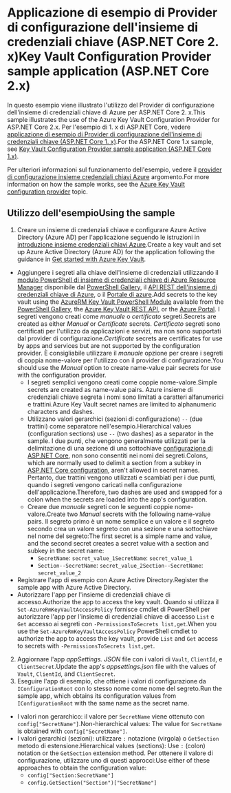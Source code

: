 # <a name="key-vault-configuration-provider-sample-application-aspnet-core-2x"></a><span data-ttu-id="58804-101">Applicazione di esempio di Provider di configurazione dell'insieme di credenziali chiave (ASP.NET Core 2. x)</span><span class="sxs-lookup"><span data-stu-id="58804-101">Key Vault Configuration Provider sample application (ASP.NET Core 2.x)</span></span>

<span data-ttu-id="58804-102">In questo esempio viene illustrato l'utilizzo del Provider di configurazione dell'insieme di credenziali chiave di Azure per ASP.NET Core 2. x.</span><span class="sxs-lookup"><span data-stu-id="58804-102">This sample illustrates the use of the Azure Key Vault Configuration Provider for ASP.NET Core 2.x.</span></span> <span data-ttu-id="58804-103">Per l'esempio di 1. x di ASP.NET Core, vedere [applicazione di esempio di Provider di configurazione dell'insieme di credenziali chiave (ASP.NET Core 1. x)](https://github.com/aspnet/Docs/tree/master/aspnetcore/security/key-vault-configuration/samples/basic-sample/1.x).</span><span class="sxs-lookup"><span data-stu-id="58804-103">For the ASP.NET Core 1.x sample, see [Key Vault Configuration Provider sample application (ASP.NET Core 1.x)](https://github.com/aspnet/Docs/tree/master/aspnetcore/security/key-vault-configuration/samples/basic-sample/1.x).</span></span>

<span data-ttu-id="58804-104">Per ulteriori informazioni sul funzionamento dell'esempio, vedere il [provider di configurazione insieme credenziali chiavi Azure](xref:security/key-vault-configuration) argomento.</span><span class="sxs-lookup"><span data-stu-id="58804-104">For more information on how the sample works, see the [Azure Key Vault configuration provider](xref:security/key-vault-configuration) topic.</span></span>

## <a name="using-the-sample"></a><span data-ttu-id="58804-105">Utilizzo dell'esempio</span><span class="sxs-lookup"><span data-stu-id="58804-105">Using the sample</span></span>
1. <span data-ttu-id="58804-106">Creare un insieme di credenziali chiave e configurare Azure Active Directory (Azure AD) per l'applicazione seguendo le istruzioni in [introduzione insieme credenziali chiavi Azure](https://azure.microsoft.com/documentation/articles/key-vault-get-started/).</span><span class="sxs-lookup"><span data-stu-id="58804-106">Create a key vault and set up Azure Active Directory (Azure AD) for the application following the guidance in [Get started with Azure Key Vault](https://azure.microsoft.com/documentation/articles/key-vault-get-started/).</span></span>
  * <span data-ttu-id="58804-107">Aggiungere i segreti alla chiave dell'insieme di credenziali utilizzando il [modulo PowerShell di insieme di credenziali chiave di Azure Resource Manager](/powershell/module/azurerm.keyvault) disponibile dal [PowerShell Gallery](https://www.powershellgallery.com/packages/AzureRM.KeyVault), il [API REST dell'insieme di credenziali chiave di Azure](/rest/api/keyvault/), o il [Portale di azure](https://portal.azure.com/).</span><span class="sxs-lookup"><span data-stu-id="58804-107">Add secrets to the key vault using the [AzureRM Key Vault PowerShell Module](/powershell/module/azurerm.keyvault) available from the [PowerShell Gallery](https://www.powershellgallery.com/packages/AzureRM.KeyVault), the [Azure Key Vault REST API](/rest/api/keyvault/), or the [Azure Portal](https://portal.azure.com/).</span></span> <span data-ttu-id="58804-108">I segreti vengono creati come *manuale* o *certificato* segreti.</span><span class="sxs-lookup"><span data-stu-id="58804-108">Secrets are created as either *Manual* or *Certificate* secrets.</span></span> <span data-ttu-id="58804-109">*Certificato* segreti sono certificati per l'utilizzo da applicazioni e servizi, ma non sono supportati dal provider di configurazione.</span><span class="sxs-lookup"><span data-stu-id="58804-109">*Certificate* secrets are certificates for use by apps and services but are not supported by the configuration provider.</span></span> <span data-ttu-id="58804-110">È consigliabile utilizzare il *manuale* opzione per creare i segreti di coppia nome-valore per l'utilizzo con il provider di configurazione.</span><span class="sxs-lookup"><span data-stu-id="58804-110">You should use the *Manual* option to create name-value pair secrets for use with the configuration provider.</span></span>
    * <span data-ttu-id="58804-111">I segreti semplici vengono creati come coppie nome-valore.</span><span class="sxs-lookup"><span data-stu-id="58804-111">Simple secrets are created as name-value pairs.</span></span> <span data-ttu-id="58804-112">Azure insieme di credenziali chiave segreta i nomi sono limitati a caratteri alfanumerici e trattini.</span><span class="sxs-lookup"><span data-stu-id="58804-112">Azure Key Vault secret names are limited to alphanumeric characters and dashes.</span></span>
    * <span data-ttu-id="58804-113">Utilizzano valori gerarchici (sezioni di configurazione) `--` (due trattini) come separatore nell'esempio.</span><span class="sxs-lookup"><span data-stu-id="58804-113">Hierarchical values (configuration sections) use `--` (two dashes) as a separator in the sample.</span></span> <span data-ttu-id="58804-114">I due punti, che vengono generalmente utilizzati per la delimitazione di una sezione di una sottochiave [configurazione di ASP.NET Core](xref:fundamentals/configuration/index), non sono consentiti nei nomi dei segreti.</span><span class="sxs-lookup"><span data-stu-id="58804-114">Colons, which are normally used to delimit a section from a subkey in [ASP.NET Core configuration](xref:fundamentals/configuration/index), aren't allowed in secret names.</span></span> <span data-ttu-id="58804-115">Pertanto, due trattini vengono utilizzati e scambiati per i due punti, quando i segreti vengono caricati nella configurazione dell'applicazione.</span><span class="sxs-lookup"><span data-stu-id="58804-115">Therefore, two dashes are used and swapped for a colon when the secrets are loaded into the app's configuration.</span></span>
    * <span data-ttu-id="58804-116">Creare due *manuale* segreti con le seguenti coppie nome-valore.</span><span class="sxs-lookup"><span data-stu-id="58804-116">Create two *Manual* secrets with the following name-value pairs.</span></span> <span data-ttu-id="58804-117">Il segreto primo è un nome semplice e un valore e il segreto secondo crea un valore segreto con una sezione e una sottochiave nel nome del segreto:</span><span class="sxs-lookup"><span data-stu-id="58804-117">The first secret is a simple name and value, and the second secret creates a secret value with a section and subkey in the secret name:</span></span>
      * <span data-ttu-id="58804-118">`SecretName`: `secret_value_1`</span><span class="sxs-lookup"><span data-stu-id="58804-118">`SecretName`: `secret_value_1`</span></span>
      * <span data-ttu-id="58804-119">`Section--SecretName`: `secret_value_2`</span><span class="sxs-lookup"><span data-stu-id="58804-119">`Section--SecretName`: `secret_value_2`</span></span>
  * <span data-ttu-id="58804-120">Registrare l'app di esempio con Azure Active Directory.</span><span class="sxs-lookup"><span data-stu-id="58804-120">Register the sample app with Azure Active Directory.</span></span>
  * <span data-ttu-id="58804-121">Autorizzare l'app per l'insieme di credenziali chiave di accesso.</span><span class="sxs-lookup"><span data-stu-id="58804-121">Authorize the app to access the key vault.</span></span> <span data-ttu-id="58804-122">Quando si utilizza il `Set-AzureRmKeyVaultAccessPolicy` fornisce cmdlet di PowerShell per autorizzare l'app per l'insieme di credenziali chiave di accesso `List` e `Get` accesso ai segreti con `-PermissionsToSecrets list,get`.</span><span class="sxs-lookup"><span data-stu-id="58804-122">When you use the `Set-AzureRmKeyVaultAccessPolicy` PowerShell cmdlet to authorize the app to access the key vault, provide `List` and `Get` access to secrets with `-PermissionsToSecrets list,get`.</span></span>
2. <span data-ttu-id="58804-123">Aggiornare l'app *appSettings. JSON* file con i valori di `Vault`, `ClientId`, e `ClientSecret`.</span><span class="sxs-lookup"><span data-stu-id="58804-123">Update the app's *appsettings.json* file with the values of `Vault`, `ClientId`, and `ClientSecret`.</span></span>
3. <span data-ttu-id="58804-124">Eseguire l'app di esempio, che ottiene i valori di configurazione da `IConfigurationRoot` con lo stesso nome come nome del segreto.</span><span class="sxs-lookup"><span data-stu-id="58804-124">Run the sample app, which obtains its configuration values from `IConfigurationRoot` with the same name as the secret name.</span></span>
  * <span data-ttu-id="58804-125">I valori non gerarchico: il valore per `SecretName` viene ottenuto con `config["SecretName"]`.</span><span class="sxs-lookup"><span data-stu-id="58804-125">Non-hierarchical values: The value for `SecretName` is obtained with `config["SecretName"]`.</span></span>
  * <span data-ttu-id="58804-126">I valori gerarchici (sezioni): utilizzare `:` notazione (virgola) o `GetSection` metodo di estensione.</span><span class="sxs-lookup"><span data-stu-id="58804-126">Hierarchical values (sections): Use `:` (colon) notation or the `GetSection` extension method.</span></span> <span data-ttu-id="58804-127">Per ottenere il valore di configurazione, utilizzare uno di questi approcci:</span><span class="sxs-lookup"><span data-stu-id="58804-127">Use either of these approaches to obtain the configuration value:</span></span>
    * `config["Section:SecretName"]`
    * `config.GetSection("Section")["SecretName"]`
